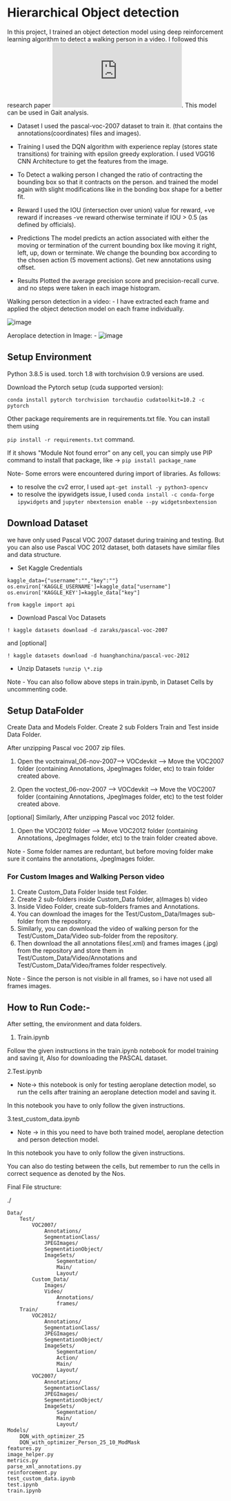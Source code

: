 # Hierarchical Object detection

In this project, I trained an object detection model using deep reinforcement learning algorithm to detect a walking person in a video. I followed this research paper ![Hierachical Object detection using Deep RL](https://arxiv.org/pdf/2208.04511.pdf). This model can be used in Gait analysis.

- Dataset 
I used the pascal-voc-2007 dataset to train it. (that contains the annotations(coordinates) files and images).

- Training
I used the DQN algorithm with experience replay (stores state transitions) for training with epsilon greedy exploration. I used VGG16 CNN Architecture to get the features from the image. 

- To Detect a walking person 
I changed the ratio of contracting the bounding box so that it contracts on the person. and trained the model again with slight modifications like in the bonding box shape for a better fit. 

- Reward
I used the IOU (intersection over union) value for reward, 
+ve reward if increases
-ve reward otherwise
terminate if IOU > 0.5 (as defined by officials).

- Predictions
The model predicts an action associated with either the moving or termination of the current bounding box like moving it right, left, up, down or terminate.
We change the bounding box according to the chosen action (5 movement actions). Get new annotations using offset.

- Results
Plotted the average precision score and precision-recall curve. and no steps were taken in each image histogram.

Walking person detection in a video: -
I have extracted each frame and applied the object detection model on each frame individually.

 ![image](https://user-images.githubusercontent.com/47668949/152681419-f0649845-c6b2-4a88-be17-23dc512838d3.png)

Aeroplace detection in Image: -
![image](https://user-images.githubusercontent.com/47668949/152681466-3278a102-10f0-4580-8ae9-cef2da30837c.png)


## Setup Environment

Python 3.8.5 is used.
torch 1.8 with torchvision 0.9 versions are used.

Download the Pytorch setup (cuda supported version):

``conda install pytorch torchvision torchaudio cudatoolkit=10.2 -c pytorch``

Other package requirements are in requirements.txt file.
You can install them using

``pip install -r requirements.txt`` command.

If it shows "Module Not found error" on any cell, you can simply use PIP command to install that package, like -> ``pip install package_name``

Note-
Some errors were encountered during import of libraries. As follows:

- to resolve the cv2 error, I used ``apt-get install -y python3-opencv``
- to resolve the ipywidgets issue, I used ``conda install -c conda-forge ipywidgets`` and ``jupyter nbextension enable --py widgetsnbextension``

## Download Dataset

we have only used Pascal VOC 2007 dataset during training and testing. But you can also use Pascal VOC 2012 dataset, both datasets have similar files and data structure.

- Set Kaggle Credentials

``kaggle_data={"username":"","key":""}
os.environ['KAGGLE_USERNAME']=kaggle_data["username"]
os.environ['KAGGLE_KEY']=kaggle_data["key"]``

``from kaggle import api``

- Download Pascal Voc Datasets

``! kaggle datasets download -d zaraks/pascal-voc-2007``

  and [optional]

``! kaggle datasets download -d huanghanchina/pascal-voc-2012``

- Unzip Datasets
``!unzip \*.zip``

Note - You can also follow above steps in train.ipynb, in Dataset Cells by uncommenting code.

## Setup DataFolder

Create Data and Models Folder. 
Create 2 sub Folders Train and Test inside Data Folder.

After unzipping Pascal voc 2007 zip files.

1. Open the voctrainval_06-nov-2007--> VOCdevkit --> Move the VOC2007 folder (containing Annotations, JpegImages folder, etc) to train folder created above.

2. Open the voctest_06-nov-2007 --> VOCdevkit --> Move the VOC2007 folder (containing Annotations, JpegImages folder, etc) to the test folder created above.

[optional]
Similarly, After unzipping Pascal voc 2012 folder.

1. Open the VOC2012 folder --> Move VOC2012 folder (containing Annotations, JpegImages folder, etc) to the train folder created above.

Note - Some folder names are reduntant, but before moving folder make sure it contains the annotations, JpegImages folder.

### For Custom Images and Walking Person video

1. Create Custom_Data Folder Inside test Folder.
2. Create 2 sub-folders inside Custom_Data folder, a)Images b) video
3. Inside Video Folder, create sub-folders frames and Annotations.
4. You can download the images for the Test/Custom_Data/Images sub-folder
from the repository.
5. Similarly, you can download the video of walking person for the Test/Custom_Data/Video sub-folder from the repository.
6. Then download the all annotations files(.xml) and frames images (.jpg) from the repository and store them in Test/Custom_Data/Video/Annotations and Test/Custom_Data/Video/frames folder respectively.

Note - Since the person is not visible in all frames, so i have not used all frames images.

## How to Run Code:-

After setting, the environment and data folders.

1. Train.ipynb

Follow the given instructions in the train.ipynb notebook for model training and saving it, Also for downloading the PASCAL dataset. 

2.Test.ipynb

- Note-> this notebook is only for testing aeroplane detection model, so run the cells after training an aeroplane detection model and saving it.

In this notebook you have to only follow the given instructions.

3.test_custom_data.ipynb

- Note -> in this you need to have both trained model, aeroplane detection and person detection model.

In this notebook you have to only follow the given instructions.

You can also do testing between the cells, but remember to run the cells in correct sequence as denoted by the Nos.


Final File structure:

./

    Data/
        Test/
            VOC2007/
                Annotations/
                SegmentationClass/
                JPEGImages/
                SegmentationObject/
                ImageSets/
                    Segmentation/
                    Main/
                    Layout/
            Custom_Data/
                Images/
                Video/
                    Annotations/
                    frames/
        Train/
            VOC2012/
                Annotations/
                SegmentationClass/
                JPEGImages/
                SegmentationObject/
                ImageSets/
                    Segmentation/
                    Action/
                    Main/
                    Layout/
            VOC2007/
                Annotations/
                SegmentationClass/
                JPEGImages/
                SegmentationObject/
                ImageSets/
                    Segmentation/
                    Main/
                    Layout/
    Models/
        DQN_with_optimizer_25
        DQN_with_optimizer_Person_25_10_ModMask
    features.py
    image_helper.py
    metrics.py
    parse_xml_annotations.py
    reinforcement.py
    test_custom_data.ipynb
    test.ipynb
    train.ipynb
